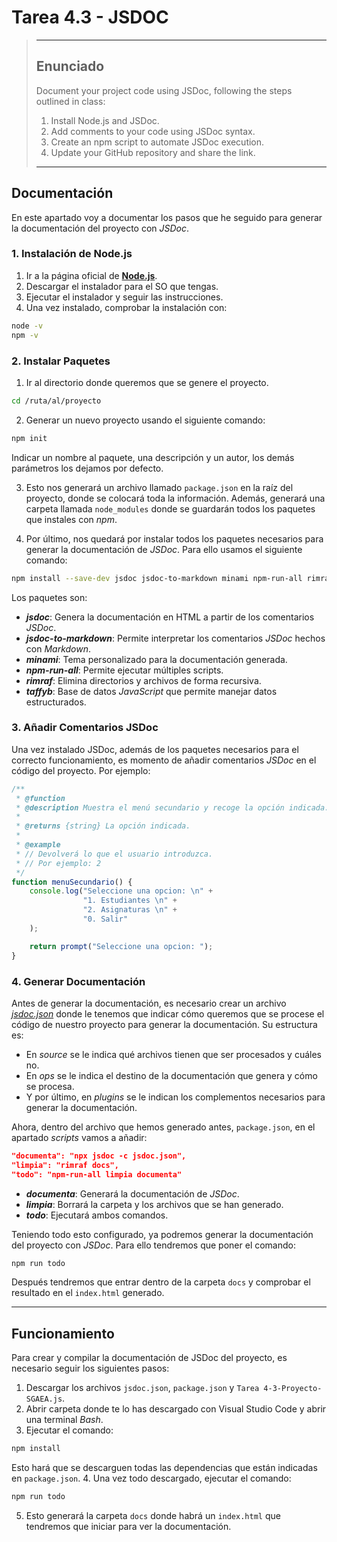 # Tarea 4.3 - JSDOC
> ---
> ## Enunciado
> Document your project code using JSDoc, following the steps outlined in class:
> 1. Install Node.js and JSDoc.
> 2. Add comments to your code using JSDoc syntax.
> 3. Create an npm script to automate JSDoc execution.
> 4. Update your GitHub repository and share the link.
>
> ---

## Documentación
En este apartado voy a documentar los pasos que he seguido para generar la documentación del proyecto con *JSDoc*.

### 1. Instalación de Node.js
1. Ir a la página oficial de [**Node.js**](https://nodejs.org/es).
2. Descargar el instalador para el SO que tengas.
3. Ejecutar el instalador y seguir las instrucciones.
4. Una vez instalado, comprobar la instalación con:
```bash
node -v
npm -v
```

### 2. Instalar Paquetes
1. Ir al directorio donde queremos que se genere el proyecto.
```bash 
cd /ruta/al/proyecto 
```

2. Generar un nuevo proyecto usando el siguiente comando:
```bash
npm init
```
Indicar un nombre al paquete, una descripción y un autor, los demás parámetros los dejamos por defecto.

3. Esto nos generará un archivo llamado `package.json` en la raíz del proyecto, donde se colocará toda la información. Además, generará una carpeta llamada `node_modules` donde se guardarán todos los paquetes que instales con *npm*.
   
4. Por último, nos quedará por instalar todos los paquetes necesarios para generar la documentación de *JSDoc*. Para ello usamos el siguiente comando:
```bash
npm install --save-dev jsdoc jsdoc-to-markdown minami npm-run-all rimraf taffydb
```
Los paquetes son:
- ***jsdoc***: Genera la documentación en HTML a partir de los comentarios *JSDoc*.
- ***jsdoc-to-markdown***: Permite interpretar los comentarios *JSDoc* hechos con *Markdown*.
- ***minami***: Tema personalizado para la documentación generada.
- ***npm-run-all***: Permite ejecutar múltiples scripts.    
- ***rimraf***: Elimina directorios y archivos de forma recursiva.
- ***taffyb***: Base de datos *JavaScript* que permite manejar datos estructurados.

### 3. Añadir Comentarios JSDoc
Una vez instalado JSDoc, además de los paquetes necesarios para el correcto funcionamiento, es momento de añadir comentarios *JSDoc* en el código del proyecto. Por ejemplo:
```js
/**
 * @function
 * @description Muestra el menú secundario y recoge la opción indicada.
 * 
 * @returns {string} La opción indicada.
 * 
 * @example
 * // Devolverá lo que el usuario introduzca.
 * // Por ejemplo: 2
 */
function menuSecundario() {
    console.log("Seleccione una opcion: \n" +
                "1. Estudiantes \n" +
                "2. Asignaturas \n" +
                "0. Salir"
    );

    return prompt("Seleccione una opcion: ");
}
``` 

### 4. Generar Documentación
Antes de generar la documentación, es necesario crear un archivo [*jsdoc.json*](https://github.com/ArmVV26/DWEC_Proyecto_SGAEA/blob/main/js/2%C2%BA%20Trimestre/Tarea%204.3%20-%20JSDOC/jsdoc.json) donde le tenemos que indicar cómo queremos que se procese el código de nuestro proyecto para generar la documentación. Su estructura es:
- En *source* se le indica qué archivos tienen que ser procesados y cuáles no.
- En *ops* se le indica el destino de la documentación que genera y cómo se procesa.
- Y por último, en *plugins* se le indican los complementos necesarios para generar la documentación.

Ahora, dentro del archivo que hemos generado antes, `package.json`, en el apartado *scripts* vamos a añadir:
```json
"documenta": "npx jsdoc -c jsdoc.json",
"limpia": "rimraf docs",
"todo": "npm-run-all limpia documenta"
```
- ***documenta***: Generará la documentación de *JSDoc*.
- ***limpia***: Borrará la carpeta y los archivos que se han generado.
- ***todo***: Ejecutará ambos comandos.

Teniendo todo esto configurado, ya podremos generar la documentación del proyecto con *JSDoc*. Para ello tendremos que poner el comando:
```bash
npm run todo
```
Después tendremos que entrar dentro de la carpeta `docs` y comprobar el resultado en el `index.html` generado.

---

## Funcionamiento
Para crear y compilar la documentación de JSDoc del proyecto, es necesario seguir los siguientes pasos:
1. Descargar los archivos `jsdoc.json`, `package.json` y `Tarea 4-3-Proyecto-SGAEA.js`.
2. Abrir carpeta donde te lo has descargado con Visual Studio Code y abrir una terminal *Bash*.
3. Ejecutar el comando:
```bash
npm install
```
Esto hará que se descarguen todas las dependencias que están indicadas en `package.json`.
4. Una vez todo descargado, ejecutar el comando:
```bash
npm run todo
```
5. Esto generará la carpeta `docs` donde habrá un `index.html` que tendremos que iniciar para ver la documentación.